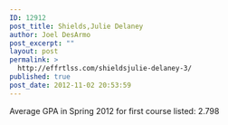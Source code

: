 ```yaml
---
ID: 12912
post_title: Shields,Julie Delaney
author: Joel DesArmo
post_excerpt: ""
layout: post
permalink: >
  http://effrtlss.com/shieldsjulie-delaney-3/
published: true
post_date: 2012-11-02 20:53:59
---
```

<p>Average GPA in Spring 2012 for first course listed: 2.798</p>
